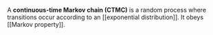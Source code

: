 A **continuous-time Markov chain (CTMC)** is a random process where transitions occur according to an [[exponential distribution]]. It obeys [[Markov property]].